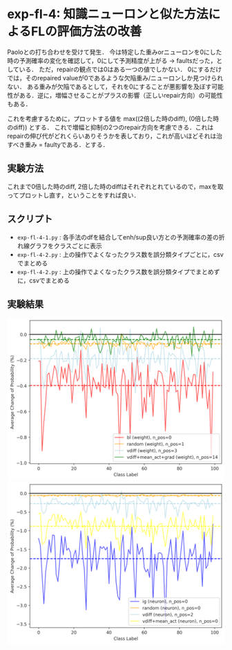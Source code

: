 # exp-fl-4: 知識ニューロンと似た方法によるFLの評価方法の改善

Paoloとの打ち合わせを受けて発生．
今は特定した重みorニューロンを0にした時の予測確率の変化を確認して，0にして予測精度が上がる -> faultsだった，としている．
ただ，repairの観点では0はある一つの値でしかない．
0にするだけでは，そのrepaired valueが0であるような欠陥重み/ニューロンしか見つけられない．
ある重みが欠陥であるとして，それを0にすることが悪影響を及ぼす可能性がある．逆に，増幅させることがプラスの影響（正しいrepair方向）の可能性もある．

これを考慮するために，プロットする値を max((2倍した時のdiff), (0倍した時のdiff)) とする．
これで増幅と抑制の2つのrepair方向を考慮できる．これはrepairの伸び代がどれくらいありそうかを表しており，これが高いほどそれは治すべき重み = faultyである．とする．

## 実験方法
これまで0倍した時のdiff, 2倍した時のdiffはそれぞれとれているので，maxを取ってプロットし直す，ということをすれば良い．

## スクリプト
- `exp-fl-4-1.py` : 各手法のdfを結合してenh/sup良い方との予測確率の差の折れ線グラフをクラスごとに表示
- `exp-fl-4-2.py` : 上の操作でよくなったクラス数を誤分類タイプごとに，csvでまとめる
- `exp-fl-4-2.py` : 上の操作でよくなったクラス数を誤分類タイプでまとめずに，csvでまとめる

## 実験結果
![alt text](exp-fl-4_c100_proba_diff_weight.png)
![alt text](exp-fl-4_c100_proba_diff_neuron.png)
